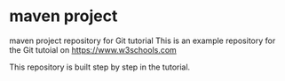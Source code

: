 # maven project 
maven project repository for Git tutorial
This is an example repository for the Git tutoial on https://www.w3schools.com

This repository is built step by step in the tutorial.